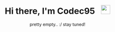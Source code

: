 <div align="center">

# Hi there, I'm Codec95 &nbsp; <img src="https://raw.githubusercontent.com/MartinHeinz/MartinHeinz/master/wave.gif" width="30px" height="30px">
pretty empty.. :/ stay tuned!
